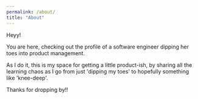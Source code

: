 ```yaml
---
permalink: /about/
title: "About"
---
```


Heyy!

You are here, checking out the profile of a software engineer dipping her toes into product management. 

As I do it, this is my space for getting a little product-ish, by sharing all the learning chaos as I go from just 'dipping my toes' to hopefully something like 'knee-deep'.

Thanks for dropping by!!
